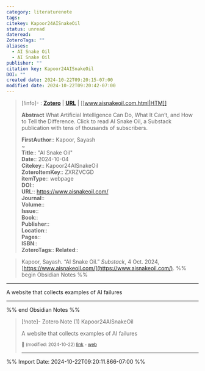 ```yaml
---
category: literaturenote
tags: 
citekey: Kapoor24AISnakeOil
status: unread
dateread: 
ZoteroTags: ""
aliases:
  - AI Snake Oil
  - AI Snake Oil
publisher: ""
citation key: Kapoor24AISnakeOil
DOI: ""
created date: 2024-10-22T09:20:15-07:00
modified date: 2024-10-22T09:20:42-07:00
---
```


> [!info]- : [**Zotero**](zotero://select/library/items/ZXRZVCGD)   | [**URL**](https://www.aisnakeoil.com/) | [[www.aisnakeoil.com.html|HTM]]
>
> 
> **Abstract**
> What Artificial Intelligence Can Do, What It Can’t, and How to Tell the Difference. Click to read AI Snake Oil, a Substack publication with tens of thousands of subscribers.
> 
> 
> **FirstAuthor**:: Kapoor, Sayash  
~    
> **Title**:: "AI Snake Oil"  
> **Date**:: 2024-10-04  
> **Citekey**:: Kapoor24AISnakeOil  
> **ZoteroItemKey**:: ZXRZVCGD  
> **itemType**:: webpage  
> **DOI**::   
> **URL**:: https://www.aisnakeoil.com/  
> **Journal**::   
> **Volume**::   
> **Issue**::   
> **Book**::   
> **Publisher**::   
> **Location**::    
> **Pages**::   
> **ISBN**::   
> **ZoteroTags**:: 
> **Related**:: 

> Kapoor, Sayash. “AI Snake Oil.” _Substack_, 4 Oct. 2024, [https://www.aisnakeoil.com/](https://www.aisnakeoil.com/).
%% begin Obsidian Notes %%
___
A website that collects examples of AI failures
___
%% end Obsidian Notes %%

> [!note]- Zotero Note (1)
> Kapoor24AISnakeOil
> 
> A website that collects examples of AI failures
> 
> <small>📝️ (modified: 2024-10-22) [link](zotero://select/library/items/ILN2XSBH) - [web](http://zotero.org/users/60638/items/ILN2XSBH)</small>
>  
> ---




%% Import Date: 2024-10-22T09:20:11.866-07:00 %%
